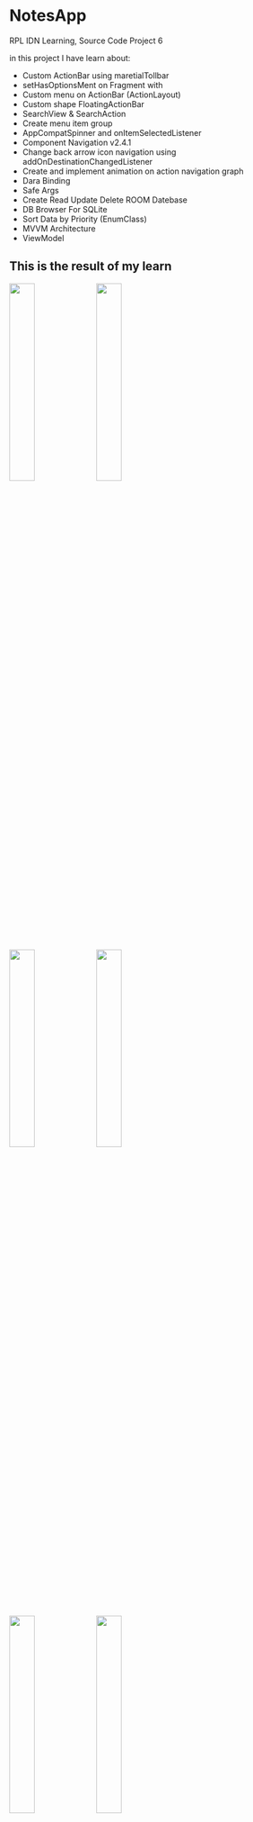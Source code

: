 # NotesApp
RPL IDN Learning, Source Code Project 6

in this project I have learn about:
- Custom ActionBar using maretialTollbar
- setHasOptionsMent on Fragment with 
- Custom menu on ActionBar (ActionLayout)
- Custom shape FloatingActionBar
- SearchView & SearchAction
- Create menu item group
- AppCompatSpinner and onItemSelectedListener
- Component Navigation v2.4.1
- Change back arrow icon navigation using addOnDestinationChangedListener
- Create and implement animation on action navigation graph
- Dara Binding
- Safe Args
- Create Read Update Delete ROOM Datebase
- DB Browser For SQLite
- Sort Data by Priority (EnumClass)
- MVVM Architecture
- ViewModel

## This is the result of my learn

<img src="/images/ss_1.png" style="width: 30%;">   <img src="/images/ss_6.png" style="width: 30%;">

<img src="/images/ss_2.png" style="width: 30%;">   <img src="/images/ss_7.png" style="width: 30%;">

<img src="/images/ss_3.png" style="width: 30%;">   <img src="/images/ss_8.png" style="width: 30%;">

<img src="/images/ss_4.png" style="width: 30%;">   <img src="/images/ss_9.png" style="width: 30%;">

<img src="/images/ss_5.png" style="width: 30%;">   <img src="/images/ss_10.png" style="width: 30%;">
